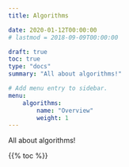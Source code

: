 ```yaml
---
title: Algorithms

date: 2020-01-12T00:00:00
# lastmod = 2018-09-09T00:00:00

draft: true
toc: true 
type: "docs"
summary: "All about algorithms!"

# Add menu entry to sidebar.
menu:
    algorithms:
        name: "Overview"
        weight: 1
---
```


All about algorithms!

{{% toc %}}
